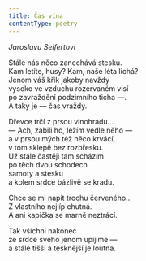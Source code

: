 ```yaml
---
title: Čas vína
contentType: poetry
---
```


<section>

_Jaroslavu Seifertovi_

Stále nás něco zanechává stesku.  
Kam letíte, husy? Kam, naše léta lichá?  
Jenom váš křik jakoby navždy  
vysoko ve vzduchu rozervaném visí  
po zavraždění podzimního ticha —.  
A taky je — čas vraždy.

Dřevce trčí z prsou vinohradu…  
— Ach, zabili ho, ležím vedle něho —  
a v prsou mých též něco krvácí,  
v tom sklepě bez rozbřesku.  
Už stále častěji tam scházím  
po těch dvou schodech  
samoty a stesku  
a kolem srdce bázlivě se kradu.

Chce se mi napít trochu červeného…  
Z vlastního nejlíp chutná.  
A ani kapička se marně neztrácí.

Tak všichni nakonec  
ze srdce svého jenom upíjíme —  
a stále tišší a tesknější je loutna.

</section>
